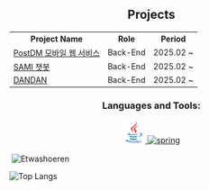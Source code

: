 <p align="left">
</p>
<div align="center">
    <h2> Projects </h2>
  <table>
    <tr>
      <th>Project Name</th>
      <th>Role</th>
      <th>Period</th>
    </tr>
    <tr>
      <td><a href=https://github.com/fullstack-dev-hub/postdm.git>PostDM 모바일 웹 서비스</a></td>
      <td>Back-End</td>
      <td>2025.02 ~ </td>
    </tr>
      <tr>
      <td><a href=https://github.com/SMU-Chatbot/SAMI-Back_End>SAMI 챗봇</a></td>
      <td>Back-End</td>
      <td>2025.02 ~ </td>
    </tr>
      <tr>
      <td><a href=https://github.com/Software-Engineering-1st>DANDAN</a></td>
      <td>Back-End</td>
      <td>2025.02 ~ </td>
    </tr>
  </table>
</div>
<h3 align="center">Languages and Tools:</h3>
<p align="center"> <a href="https://www.java.com" target="_blank" rel="noreferrer"> <img src="https://raw.githubusercontent.com/devicons/devicon/master/icons/java/java-original.svg" alt="java" width="40" height="40"/> </a> <a href="https://spring.io/" target="_blank" rel="noreferrer"> <img src="https://www.vectorlogo.zone/logos/springio/springio-icon.svg" alt="spring" width="40" height="40"/> </a> </p> 

<p>&nbsp;<img align="center" src="https://github-readme-stats.vercel.app/api?username=Etwashoeren&show_icons=true&locale=en" alt="Etwashoeren" /></p>

![Top Langs](https://github-readme-stats.vercel.app/api/top-langs/?username=Etwashoeren&layout=compact)
